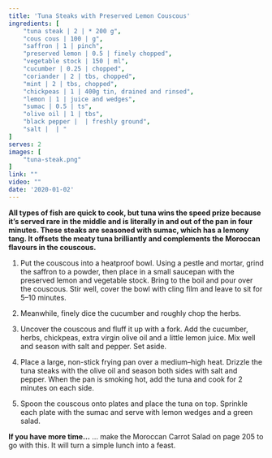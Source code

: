 ```yaml
---
title: 'Tuna Steaks with Preserved Lemon Couscous'
ingredients: [
    "tuna steak | 2 | * 200 g",
    "cous cous | 100 | g",
    "saffron | 1 | pinch",
    "preserved lemon | 0.5 | finely chopped",
    "vegetable stock | 150 | ml",
    "cucumber | 0.25 | chopped",
    "coriander | 2 | tbs, chopped",
    "mint | 2 | tbs, chopped",
    "chickpeas | 1 | 400g tin, drained and rinsed",
    "lemon | 1 | juice and wedges",
    "sumac | 0.5 | ts",
    "olive oil | 1 | tbs",
    "black pepper |  | freshly ground",
    "salt |  | "
]
serves: 2
images: [
    "tuna-steak.png"
]
link: ""
video: ""
date: '2020-01-02'
---
```


**All types of fish are quick to cook, but tuna wins the speed prize
because it’s served rare in the middle and is literally in and out of
the pan in four minutes. These steaks are seasoned with sumac,
which has a lemony tang. It offsets the meaty tuna brilliantly and
complements the Moroccan flavours in the couscous.**

1. Put the couscous into a heatproof bowl. Using a pestle and
mortar, grind the saffron to a powder, then place in a small
saucepan with the preserved lemon and vegetable stock. Bring to the boil and pour over the couscous. Stir well, cover the bowl
with cling film and leave to sit for 5–10 minutes.


2. Meanwhile, finely dice the cucumber and roughly chop the
herbs.

3. Uncover the couscous and fluff it up with a fork. Add the
cucumber, herbs, chickpeas, extra virgin olive oil and a little
lemon juice. Mix well and season with salt and pepper. Set
aside.


4. Place a large, non-stick frying pan over a medium–high heat.
Drizzle the tuna steaks with the olive oil and season both sides
with salt and pepper. When the pan is smoking hot, add the tuna
and cook for 2 minutes on each side.


5. Spoon the couscous onto plates and place the tuna on top.
Sprinkle each plate with the sumac and serve with lemon
wedges and a green salad.

**If you have more time…**
… make the Moroccan Carrot Salad on page 205 to go with this.
It will turn a simple lunch into a feast.
